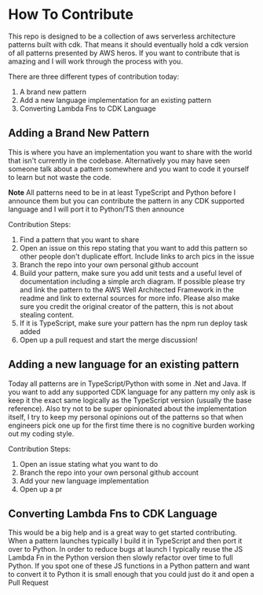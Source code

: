 # How To Contribute
This repo is designed to be a collection of aws serverless architecture patterns built with cdk. That means it should
eventually hold a cdk version of all patterns presented by AWS heros. If you want to contribute that is amazing and I will work through the process with you.

There are three different types of contribution today:
1. A brand new pattern
2. Add a new language implementation for an existing pattern
3. Converting Lambda Fns to CDK Language

## Adding a Brand New Pattern
This is where you have an implementation you want to share with the world that isn't currently in the codebase. Alternatively you may have seen someone talk about a pattern somewhere and you want to code it yourself to learn but not waste the code.

**Note** All patterns need to be in at least TypeScript and Python before I announce them but you can contribute the pattern in any CDK supported language and I will port it to Python/TS then announce

Contribution Steps:

1. Find a pattern that you want to share
2. Open an issue on this repo stating that you want to add this pattern so other people don't duplicate effort. Include links to arch pics in the issue
3. Branch the repo into your own personal github account
4. Build your pattern, make sure you add unit tests and a useful level of documentation including a simple arch diagram. If possible please try and link the pattern to the AWS Well Architected Framework in the readme and link to external sources for more info. Please also make sure you credit the original creator of the pattern, this is not about stealing content.
5. If it is TypeScript, make sure your pattern has the npm run deploy task added
6. Open up a pull request and start the merge discussion!

## Adding a new language for an existing pattern
Today all patterns are in TypeScript/Python with some in .Net and Java. If you want to add any supported CDK language for any pattern my only ask is keep it the exact same logically as the TypeScript version (usually the base reference). Also try not to be super opinionated about the implementation itself, I try to keep my personal opinions out of the patterns so that when engineers pick one up for the first time there is no cognitive burden working out my coding style.

Contribution Steps:

1. Open an issue stating what you want to do
2. Branch the repo into your own personal github account
3. Add your new language implementation
4. Open up a pr

## Converting Lambda Fns to CDK Language
This would be a big help and is a great way to get started contributing. When a pattern launches typically I build it in TypeScript and then port it over to Python. In order to reduce bugs at launch I typically reuse the JS Lambda Fn in the Python version then slowly refactor over time to full Python. If you spot one of these JS functions in a Python pattern and want to convert it to Python it is small enough that you could just do it and open a Pull Request
